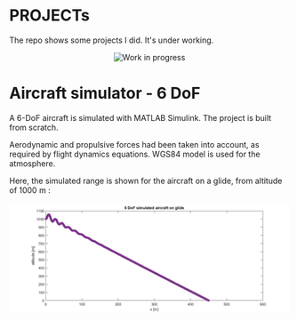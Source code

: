 # PROJECTs
The repo shows some projects I did. It's under working.
<p align="center">
  <img src="https://github.com/vejsili/voyager/blob/main/gif/WIP.gif" alt="Work in progress" width=256 >
</p>

# Aircraft simulator - 6 DoF

A 6-DoF aircraft is simulated with MATLAB Simulink. The project is built from scratch. 

Aerodynamic and propulsive forces had been taken into account, as required by flight dynamics equations. WGS84 model is used for the atmosphere.

Here, the simulated range is shown for the aircraft on a glide, from altitude of 1000 m :
<p align="center">
  <img src="https://github.com/vejsili/voyager/blob/main/images/ALTvsX.jpg" alt="altitude vs distance">
</p>




